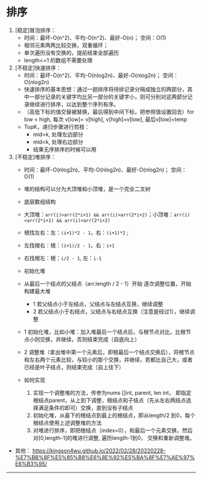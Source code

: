 
# 排序
1. [稳定]冒泡排序：
   + 时间：最坏-O(n^2)、平均-O(n^2)、最好-O(n)； 空间：O(1)
   + 相邻元素两两比较交换，双重循环；
   + 单次遍历没有交换的，提前结束全部遍历
   + length<=1 的数组不需要处理
2. [不稳定]快速排序：
   + 时间：最坏-O(n^2)、平均-O(nlog2n)、最好-O(nlog2n)； 空间：O(nlog2n)
   + 快速排序的基本思想：通过一趟排序将待排记录分隔成独立的两部分，其中一部分记录的关键字均比另一部分的关键字小，则可分别对这两部分记录继续进行排序，以达到整个序列有序。
   + （高低下标的值交替被替换，最后得到中间下标，把参照值设置回去）for low < high, 每次 v[low]= v[high], v[high]=v[low], 最后v[low]=temp
   + TopK，递归步骤进行剪枝：
     - mid>k, 处理左边部分
     - mid<k, 处理右边部分
     - 结果无序排序的时候可以用
3. [不稳定]堆排序：
   + 时间：最坏-O(nlog2n)、平均-O(nlog2n)、最好-O(nlog2n)； 空间：O(1)
   + 堆的结构可以分为大顶堆和小顶堆，是一个完全二叉树
   + 底层数组结构
   + 大顶堆：`arr(i)>arr(2*i+1) && arr(i)>arr(2*i+2)`；小顶堆：`arr(i)<arr(2*i+1) && arr(i)<arr(2*i+2)`
   + 根找左右：左：`(i+1)*2 - 1`，右：`(i+1)*2` ;
   + 左找根右：根：`(i+1)/2 - 1`，右：`i+1`
   + 右找根左：根：`i/2 - 1`, 左：`i-1`

   + 初始化堆
   + 从最后一个结点的父结点（arr.length / 2 - 1）开始 逐次调整位置，开始构建最大堆
       - 1 若父结点小于左结点，父结点与左结点互换，继续调整
       - 2 若父结点小于右结点，父结点与右结点互换（注意是经过1），继续调整

   + 1 初始化堆，比如小堆：加入堆最后一个结点后，与根节点对比，比根节点小则交换，并继续，否则结束完成（自底向上）
   + 2 调整堆（拿出堆中第一个元素后，即根最后一个结点交换后），将根节点和左右两个元素比较，与较小的那个交换，并继续，若都比自己大，或者已经是叶子结点，则结束完成（自上往下）
   + 如何实现
        1. 实现一个调整堆的方法，传参为nums []int, parent, len int， 即指定根结点parent，从上到下调整，根结点和子结点（先从左右两结点选择满足条件的即可）交换，直到没有子结点
        2. 初始化堆，从最下的根结点到最上的根结点，即从length/2 到0，每个根结点使用上述调整堆的方法
        3. 对堆进行排序，即把根结点（index=0），和最后一个元素交换，然后对[0,length-1]的堆进行调整, 遍历length-1到0， 交换和重新调整堆。
    

+ 其他： https://kingson4wu.github.io/2022/02/28/20220228-%E7%BB%8F%E5%85%B8%E6%8E%92%E5%BA%8F%E7%AE%97%E6%B3%95/

----


